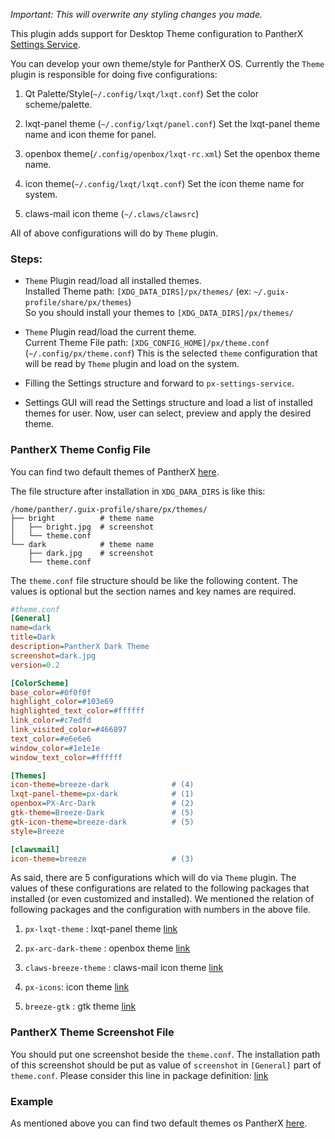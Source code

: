 ---
---

_Important: This will overwrite any styling changes you made._

This plugin adds support for Desktop Theme configuration to PantherX [Settings Service](https://git.pantherx.org/development/applications/px-settings-service).

You can develop your own theme/style for PantherX OS. Currently the `Theme` plugin is responsible for doing five configurations:
1. Qt Palette/Style(`~/.config/lxqt/lxqt.conf`)
    Set the color scheme/palette.

2. lxqt-panel theme (`~/.config/lxqt/panel.conf`)
    Set the lxqt-panel theme name and icon theme for panel.

3. openbox theme(`/.config/openbox/lxqt-rc.xml`)
    Set the openbox theme name.

4. icon theme(`~/.config/lxqt/lxqt.conf`)
    Set the icon theme name for system.

5. claws-mail icon theme (`~/.claws/clawsrc`)


All of above configurations will do by `Theme` plugin. 


### Steps:

* `Theme` Plugin read/load all installed themes.       
  Installed Theme path: `[XDG_DATA_DIRS]/px/themes/` (ex: `~/.guix-profile/share/px/themes`)     
  So you should install your themes to ``[XDG_DATA_DIRS]/px/themes/``

* `Theme` Plugin read/load the current theme.    
  Current Theme File path: `[XDG_CONFIG_HOME]/px/theme.conf` (`~/.config/px/theme.conf`)
  This is the selected `theme` configuration that will be read by `Theme` plugin and load on the system.
  
* Filling the Settings structure and forward to `px-settings-service`.
* Settings GUI will read the Settings structure and load a list of installed themes for user. Now, user can select, preview and apply the desired theme.


### PantherX Theme Config File

You can find two default themes of PantherX [here](https://git.pantherx.org/development/plugins/px-settings-service-plugin-theme-dark-bright).

The file structure after installation in `XDG_DARA_DIRS` is like this:

```
/home/panther/.guix-profile/share/px/themes/
├── bright          # theme name
│   ├── bright.jpg  # screenshot
│   └── theme.conf
└── dark            # theme name
    ├── dark.jpg    # screenshot
    └── theme.conf
```

The `theme.conf` file structure should be like the following content. The values is optional but the section names and key names are required.

```ini
#theme.conf
[General]
name=dark
title=Dark
description=PantherX Dark Theme
screenshot=dark.jpg
version=0.2

[ColorScheme]
base_color=#0f0f0f
highlight_color=#103e69
highlighted_text_color=#ffffff
link_color=#c7edfd
link_visited_color=#466897
text_color=#e6e6e6
window_color=#1e1e1e
window_text_color=#ffffff

[Themes]
icon-theme=breeze-dark              # (4)
lxqt-panel-theme=px-dark            # (1)
openbox=PX-Arc-Dark                 # (2)
gtk-theme=Breeze-Dark               # (5)
gtk-icon-theme=breeze-dark          # (5)
style=Breeze

[clawsmail]
icon-theme=breeze                   # (3)
```

As said, there are 5 configurations which will do via `Theme` plugin. The values of these configurations are related to the following packages that installed (or even customized and installed). We mentioned the relation of following packages and the configuration with numbers in the above file.

1. `px-lxqt-theme` : lxqt-panel theme [link](https://git.pantherx.org/development/desktop/px-lxqt-themes)

2. `px-arc-dark-theme` : openbox theme [link](https://git.pantherx.org/development/desktop/px-openbox-theme)

3. `claws-breeze-theme` : claws-mail icon theme [link](https://www.claws-mail.org/themes.php)

4. `px-icons`: icon theme [link](https://git.pantherx.org/development/desktop/px-icons)

5. `breeze-gtk` : gtk theme [link](https://github.com/KDE/breeze-gtk)

### PantherX Theme Screenshot File

You should put one screenshot beside the `theme.conf`. The installation path of this screenshot should be put as value of `screenshot` in `[General]` part of `theme.conf`. Please consider this line in package definition: [link](https://git.pantherx.org/development/guix-pantherx/-/blob/working-hamzeh/px/packages/px-themes.scm#L48)

### Example

As mentioned above you can find two default themes os PantherX [here](https://git.pantherx.org/development/plugins/px-settings-service-plugin-theme-dark-bright).
